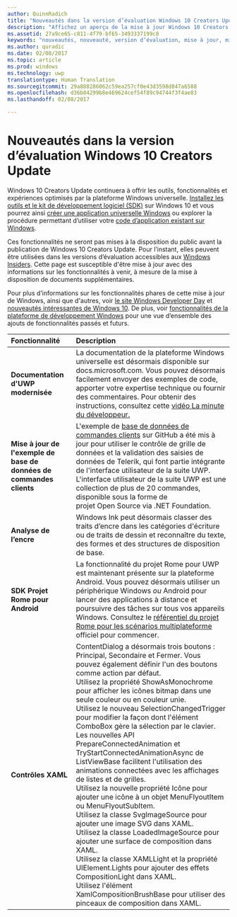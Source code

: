 ```yaml
---
author: QuinnRadich
title: "Nouveautés dans la version d’évaluation Windows 10 Creators Update - Développer des applications UWP"
description: "Affichez un aperçu de la mise à jour Windows 10 Creators Update, qui continuera à offrir les outils, fonctionnalités et expériences optimisés par la plateforme Windows universelle."
ms.assetid: 27a9ce65-c811-4f79-bf65-3493337199c8
keywords: "nouveautés, nouveauté, version d’évaluation, mise à jour, mises à jour, fonctionnalités, nouveau, Windows 10, creators"
ms.author: quradic
ms.date: 02/08/2017
ms.topic: article
ms.prod: windows
ms.technology: uwp
translationtype: Human Translation
ms.sourcegitcommit: 29a888286062c59ea257cf0e43d3598d847a6588
ms.openlocfilehash: d36b84299b8e469624cef54f89c94744f3f4ae83
ms.lasthandoff: 02/08/2017

---
```


# <a name="whats-new-in-the-windows-10-creators-update-preview"></a>Nouveautés dans la version d’évaluation Windows 10 Creators Update

Windows 10 Creators Update continuera à offrir les outils, fonctionnalités et expériences optimisés par la plateforme Windows universelle. [Installez les outils et le kit de développement logiciel (SDK)](http://go.microsoft.com/fwlink/?LinkId=821431) sur Windows 10 et vous pourrez ainsi [créer une application universelle Windows](https://msdn.microsoft.com/library/windows/apps/bg124288) ou explorer la procédure permettant d’utiliser votre [code d’application existant sur Windows](https://msdn.microsoft.com/library/windows/apps/mt238321).

Ces fonctionnalités ne seront pas mises à la disposition du public avant la publication de Windows 10 Creators Update. Pour l’instant, elles peuvent être utilisées dans les versions d’évaluation accessibles aux [Windows Insiders](https://insider.windows.com/). Cette page est susceptible d'être mise à jour avec des informations sur les fonctionnalités à venir, à mesure de la mise à disposition de documents supplémentaires.

Pour plus d’informations sur les fonctionnalités phares de cette mise à jour de Windows, ainsi que d'autres, voir [le site Windows Developer Day](https://developer.microsoft.com/en-us/windows/projects/campaigns/windows-developer-day) et [nouveautés intéressantes de Windows 10](http://go.microsoft.com/fwlink/?LinkId=823181). De plus, voir [fonctionnalités de la plateforme de développement Windows](https://developer.microsoft.com/en-us/windows/platform/features) pour une vue d’ensemble des ajouts de fonctionnalités passés et futurs.

Fonctionnalité | Description
 :---- | :----
**Documentation d'UWP modernisée** | La documentation de la plateforme Windows universelle est désormais disponible sur docs.microsoft.com. Vous pouvez désormais facilement envoyer des exemples de code, apporter votre expertise technique ou fournir des commentaires. Pour obtenir des instructions, consultez cette [vidéo La minute du développeur.](https://channel9.msdn.com/Blogs/One-Dev-Minute/Modernizing-the-Windows-UWP-Docs)
**Mise à jour de l'exemple de base de données de commandes clients** | L'exemple de [base de données de commandes clients](https://github.com/Microsoft/Windows-appsample-customers-orders-database) sur GitHub a été mis à jour pour utiliser le contrôle de grille de données et la validation des saisies de données de Telerik, qui font partie intégrante de l'interface utilisateur de la suite UWP. L'interface utilisateur de la suite UWP est une collection de plus de 20 commandes, disponible sous la forme de projet Open Source via .NET Foundation.
**Analyse de l’encre** | Windows Ink peut désormais classer des traits d’encre dans les catégories d'écriture ou de traits de dessin et reconnaître du texte, des formes et des structures de disposition de base.
**SDK Projet Rome pour Android** | La fonctionnalité du projet Rome pour UWP est maintenant présente sur la plateforme Android. Vous pouvez désormais utiliser un périphérique Windows *ou* Android pour lancer des applications à distance et poursuivre des tâches sur tous vos appareils Windows. Consultez le [référentiel du projet Rome pour les scénarios multiplateforme](https://github.com/Microsoft/project-rome) officiel pour commencer.
**Contrôles XAML** | ContentDialog a désormais trois boutons : Principal, Secondaire et Fermer. Vous pouvez également définir l'un des boutons comme action par défaut. <br> Utilisez la propriété ShowAsMonochrome pour afficher les icônes bitmap dans une seule couleur ou en couleur unie. <br> Utilisez le nouveau SelectionChangedTrigger pour modifier la façon dont l'élément ComboBox gère la sélection par le clavier. <br> Les nouvelles API PrepareConnectedAnimation et TryStartConnectedAnimationAsync de ListViewBase facilitent l'utilisation des animations connectées avec les affichages de listes et de grilles. <br> Utilisez la nouvelle propriété Icône pour ajouter une icône à un objet MenuFlyoutItem ou MenuFlyoutSubItem. <br> Utilisez la classe SvgImageSource pour ajouter une image SVG dans XAML. <br> Utilisez la classe LoadedImageSource pour ajouter une surface de composition dans XAML. <br> Utilisez la classe XAMLLight et la propriété UIElement.Lights pour ajouter des effets CompositionLight dans XAML. <br> Utilisez l'élément XamlCompositionBrushBase pour utiliser des pinceaux de composition dans XAML.

